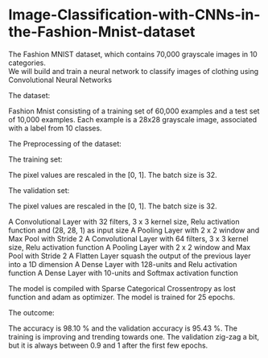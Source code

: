 # Image-Classification-with-CNNs-in-the-Fashion-Mnist-dataset
The Fashion MNIST dataset, which contains 70,000 grayscale images in 10 categories.  
We will build and train a neural network to classify images of clothing using Convolutional Neural Networks

The dataset:

Fashion Mnist consisting of a training set of 60,000 examples and a test set of 10,000 examples. Each example is a 28x28 grayscale image, associated with a label from 10 classes. 

The Preprocessing of the dataset:

The training set:

The pixel values are rescaled in the [0, 1].
The batch size is 32.

The validation set:

The pixel values are rescaled in the [0, 1].
The batch size is 32.


A Convolutional Layer with 32 filters, 3 x 3 kernel size, Relu activation function and (28, 28, 1) as input size
A Pooling Layer with 2 x 2 window and Max Pool with Stride 2
A Convolutional Layer with 64 filters, 3 x 3 kernel size, Relu activation function
A Pooling Layer with 2 x 2 window and Max Pool with Stride 2
A Flatten Layer squash the output of the previous layer into a 1D dimension
A Dense Layer with 128-units and Relu activation function
A Dense Layer with 10-units and Softmax activation function

The model is compiled with  Sparse Categorical Crossentropy as lost function and adam as optimizer.
The model is trained for 25 epochs.

The outcome:

The accuracy is 98.10 % and the validation accuracy is 95.43 %.
The training is improving and trending towards one.
The validation zig-zag a bit, but it is always between 0.9 and 1 after the first few epochs.
